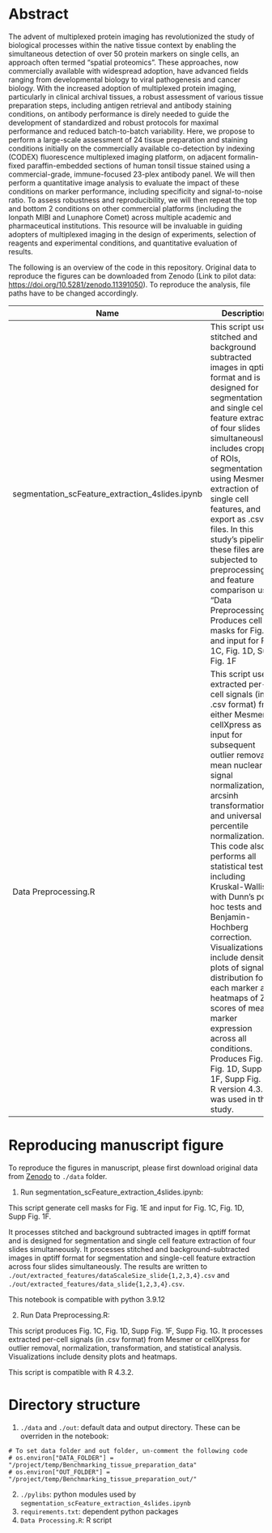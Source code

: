 # Abstract
 
The advent of multiplexed protein imaging has revolutionized the study of biological processes within the native tissue context by enabling the simultaneous detection of over 50 protein markers on single cells, an approach often termed “spatial proteomics”. These approaches, now commercially available with widespread adoption, have advanced fields ranging from developmental biology to viral pathogenesis and cancer biology. With the increased adoption of multiplexed protein imaging, particularly in clinical archival tissues, a robust assessment of various tissue preparation steps, including antigen retrieval and antibody staining conditions, on antibody performance is direly needed to guide the development of standardized and robust protocols for maximal performance and reduced batch-to-batch variability. Here, we propose to perform a large-scale assessment of 24 tissue preparation and staining conditions initially on the commercially available co-detection by indexing (CODEX) fluorescence multiplexed imaging platform, on adjacent formalin-fixed paraffin-embedded sections of human tonsil tissue stained using a commercial-grade, immune-focused 23-plex antibody panel. We will then perform a quantitative image analysis to evaluate the impact of these conditions on marker performance, including specificity and signal-to-noise ratio. To assess robustness and reproducibility, we will then repeat the top and bottom 2 conditions on other commercial platforms (including the Ionpath MIBI and Lunaphore Comet) across multiple academic and pharmaceutical institutions. This resource will be invaluable in guiding adopters of multiplexed imaging in the design of experiments, selection of reagents and experimental conditions, and quantitative evaluation of results. 


The following is an overview of the code in this repository. Original data to reproduce the figures can be downloaded from Zenodo (Link to pilot data: https://doi.org/10.5281/zenodo.11391050). To reproduce the analysis, file paths have to be changed accordingly.  



| Name | Description |
| -------------------------------- | -------------------------------- | 
| segmentation_scFeature_extraction_4slides.ipynb | This script uses stitched and background subtracted images in qptiff format and is designed for segmentation and single cell feature extraction of four slides simultaneously. It includes cropping of ROIs, segmentation using Mesmer, extraction of single cell features, and export as .csv files. In this study’s pipeline, these files are subjected to preprocessing and feature comparison using “Data Preprocessing.R”. Produces cell masks for Fig. 1E and input for Fig. 1C, Fig. 1D, Supp Fig. 1F |
| Data Preprocessing.R | This script uses extracted per-cell signals (in .csv format) from either Mesmer or cellXpress as input for subsequent outlier removal, mean nuclear signal normalization, arcsinh transformation, and universal percentile normalization. This code also performs all statistical tests including Kruskal-Wallis with Dunn’s post-hoc tests and Benjamin-Hochberg correction. Visualizations include density plots of signal distribution for each marker and heatmaps of Z-scores of mean marker expression across all conditions. Produces Fig. 1C, Fig. 1D, Supp Fig. 1F, Supp Fig. 1G. R version 4.3.2 was used in this study. |

 # Reproducing manuscript figure

To reproduce the figures in manuscript, please first download original data from [Zenodo](https://doi.org/10.5281/zenodo.11391050) to `./data` folder.

 1. Run segmentation_scFeature_extraction_4slides.ipynb:

This script generate cell masks for Fig. 1E and input for Fig. 1C, Fig. 1D, Supp Fig. 1F.

It processes stitched and background subtracted images in qptiff format and is designed for segmentation and single cell feature extraction of four slides simultaneously. It processes stitched and background-subtracted images in qptiff format for segmentation and single-cell feature extraction across four slides simultaneously.
The results are written to `./out/extracted_features/dataScaleSize_slide{1,2,3,4}.csv` and `./out/extracted_features/data_slide{1,2,3,4}.csv`.

This notebook is compatible with python 3.9.12

2. Run Data Preprocessing.R:

This script produces Fig. 1C, Fig. 1D, Supp Fig. 1F, Supp Fig. 1G. It processes extracted per-cell signals (in .csv format) from Mesmer or cellXpress for outlier removal, normalization, transformation, and statistical analysis. Visualizations include density plots and heatmaps. 

This script is compatible with R 4.3.2.

# Directory structure

1. `./data` and `./out`: default data and output directory. These can be overriden in the notebook:

```
# To set data folder and out folder, un-comment the following code
# os.environ["DATA_FOLDER"] = "/project/temp/Benchmarking_tissue_preparation_data"
# os.environ["OUT_FOLDER"] = "/project/temp/Benchmarking_tissue_preparation_out/"
```

2. `./pylibs`: python modules used by `segmentation_scFeature_extraction_4slides.ipynb`
3. `requirements.txt`: dependent python packages 
4. `Data Processing.R`: R script 


